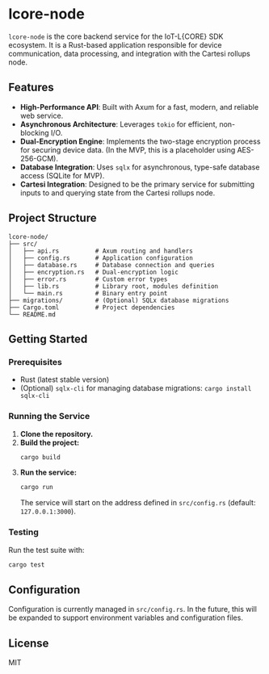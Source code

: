 # lcore-node

`lcore-node` is the core backend service for the IoT-L{CORE} SDK ecosystem. It is a Rust-based application responsible for device communication, data processing, and integration with the Cartesi rollups node.

## Features

-   **High-Performance API**: Built with Axum for a fast, modern, and reliable web service.
-   **Asynchronous Architecture**: Leverages `tokio` for efficient, non-blocking I/O.
-   **Dual-Encryption Engine**: Implements the two-stage encryption process for securing device data. (In the MVP, this is a placeholder using AES-256-GCM).
-   **Database Integration**: Uses `sqlx` for asynchronous, type-safe database access (SQLite for MVP).
-   **Cartesi Integration**: Designed to be the primary service for submitting inputs to and querying state from the Cartesi rollups node.

## Project Structure

```
lcore-node/
├── src/
│   ├── api.rs          # Axum routing and handlers
│   ├── config.rs       # Application configuration
│   ├── database.rs     # Database connection and queries
│   ├── encryption.rs   # Dual-encryption logic
│   ├── error.rs        # Custom error types
│   ├── lib.rs          # Library root, modules definition
│   └── main.rs         # Binary entry point
├── migrations/         # (Optional) SQLx database migrations
├── Cargo.toml          # Project dependencies
└── README.md
```

## Getting Started

### Prerequisites

-   Rust (latest stable version)
-   (Optional) `sqlx-cli` for managing database migrations: `cargo install sqlx-cli`

### Running the Service

1.  **Clone the repository.**
2.  **Build the project:**
    ```bash
    cargo build
    ```
3.  **Run the service:**
    ```bash
    cargo run
    ```
    The service will start on the address defined in `src/config.rs` (default: `127.0.0.1:3000`).

### Testing

Run the test suite with:

```bash
cargo test
```

## Configuration

Configuration is currently managed in `src/config.rs`. In the future, this will be expanded to support environment variables and configuration files.

## License

MIT
